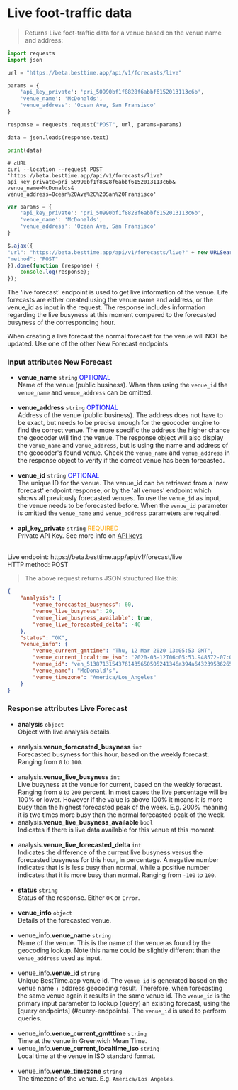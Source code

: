 
# Live foot-traffic data

> Returns Live foot-traffic data for a venue based on the venue name and address:

```python
import requests
import json

url = "https://beta.besttime.app/api/v1/forecasts/live"

params = {
    'api_key_private': 'pri_50990bf1f8828f6abbf6152013113c6b',
    'venue_name': 'McDonalds',
    'venue_address': 'Ocean Ave, San Fransisco'
}

response = requests.request("POST", url, params=params)

data = json.loads(response.text)

print(data)
```

```shell
# cURL
curl --location --request POST 'https://beta.besttime.app/api/v1/forecasts/live?
api_key_private=pri_50990bf1f8828f6abbf6152013113c6b&
venue_name=McDonalds&
venue_address=Ocean%20Ave%2C%20San%20Fransisco'
```

```javascript
var params = {
    'api_key_private': 'pri_50990bf1f8828f6abbf6152013113c6b',
    'venue_name': 'McDonalds',
    'venue_address': 'Ocean Ave, San Fransisco'
}

$.ajax({
"url": "https://beta.besttime.app/api/v1/forecasts/live?" + new URLSearchParams(params),
"method": "POST"
}).done(function (response) {
    console.log(response);
});
```

The 'live forecast' endpoint is used to get live information of the venue. Life forecasts are either created using the venue name and address, or the venue_id as input in the request. The response includes information regarding the live busyness at this moment compared to the forecasted busyness of the corresponding hour.  

When creating a live forecast the normal forecast for the venue will NOT be updated. Use one of the other New Forecast endpoints


### Input attributes New Forecast

- **venue_name** `string` <span style="color:blue">OPTIONAL</span>  
 Name of the venue (public business). When then using the `venue_id` the `venue_name` and `venue_address` can be omitted.  
 &nbsp; 
- **venue_address** `string` <span style="color:blue">OPTIONAL</span>  
 Address of the venue (public business). The address does not have to be exact, but needs to be precise enough for the geocoder engine to find the correct venue. The more specific the address the higher chance the geocoder will find the venue. The response object will also display the `venue_name` and `venue_address`, but is using the name and address of the geocoder's found venue. Check the `venue_name` and `venue_address` in the response object to verify if the correct venue has been forecasted.  
 &nbsp;
- **venue_id** `string` <span style="color:blue">OPTIONAL</span>  
 The unique ID for the venue. The venue_id can be retrieved from a 'new forecast' endpoint response, or by the 'all venues' endpoint which shows all previously forecasted venues. To use the `venue_id` as input, the venue needs to be forecasted before. When the `venue_id` parameter is omitted the `venue_name` and `venue_address` parameters are required.  
 &nbsp; 
- **api_key_private** `string` <span style="color:orange">REQUIRED</span>  
 Private API Key. See more info on [API keys](#api-keys)  
 &nbsp; 

<aside class="notice">
Live endpoint: https://beta.besttime.app/api/v1/forecast/live
</aside>

<aside class="notice">
HTTP method: POST
</aside>


> The above request returns JSON structured like this:

```json
{
    "analysis": {
        "venue_forecasted_busyness": 60,
        "venue_live_busyness": 20,
        "venue_live_busyness_available": true,
        "venue_live_forecasted_delta": -40
    },
    "status": "OK",
    "venue_info": {
        "venue_current_gmttime": "Thu, 12 Mar 2020 13:05:53 GMT",
        "venue_current_localtime_iso": "2020-03-12T06:05:53.948572-07:00",
        "venue_id": "ven_51387131543761435650505241346a394a6432395362654a496843",
        "venue_name": "McDonald's",
        "venue_timezone": "America/Los_Angeles"
    }
}
```

### Response attributes Live Forecast <a name="responseattributesnewforecast"></a>

- **analysis** `object`  
 Object with live analysis details.  
 &nbsp; 
 - analysis.**venue_forecasted_busyness** `int`  
   Forecasted busyness for this hour, based on the weekly forecast. Ranging from `0` to `100`.  
  &nbsp;
 - analysis.**venue_live_busyness** `int`  
   Live busyness at the venue for current, based on the weekly forecast. Ranging from `0` to `200` percent. 
   In most cases the live percentage will be 100% or lower. However if the value is above 100% it 
   means it is more busy than the highest forecasted peak of the week. E.g. 200% meaning it is two times more busy than the normal forecasted peak of the week. 
  &nbsp;
 - analysis.**venue_live_busyness_available** `bool`  
   Indicates if there is live data available for this venue at this moment.  
  &nbsp;
 - analysis.**venue_live_forecasted_delta** `int`  
   Indicates the difference of the current live busyness versus the forecasted busyness for this hour, in percentage. A negative number indicates that is is less busy then normal, while a positive number indicates that it is more busy than normal. Ranging from `-100` to `100`.  
  &nbsp;
- **status** `string`  
 Status of the response. Either `OK` or `Error`.  
 &nbsp; 
- **venue_info** `object`  
 Details of the forecasted venue.  
 &nbsp; 
 - venue_info.**venue_name** `string`  
   Name of the venue. This is the name of the venue as found by the geocoding lookup. Note this name could be slightly different than the `venue_address` used as input.  
  &nbsp;
 - venue_info.**venue_id** `string`  
   Unique BestTime.app venue id. The `venue_id` is generated based on the venue name + address geocoding result. Therefore, when forecasting the same venue again it results in the same venue id. The `venue_id` is the primary input parameter to lookup (query) an existing forecast, using the [query endpoints] (#query-endpoints).
   The `venue_id` is used to perform queries.  
  &nbsp;
 - venue_info.**venue_current_gmtttime** `string`  
   Time at the venue in Greenwich Mean Time.  
 - venue_info.**venue_current_localtime_iso** `string`  
   Local time at the venue in ISO standard format.  
  &nbsp;
 - venue_info.**venue_timezone** `string`  
  The timezone of the venue. E.g. `America/Los Angeles`.  
  &nbsp;